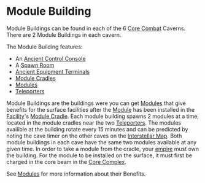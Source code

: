 # Module Building

Module Buildings can be found in each of the 6
[Core Combat](../items/Core_Combat.md) Caverns. There are 2 Module Buildings in
each cavern.

The Module Building features:

- An [Ancient Control Console](../items/Ancient_Control_Console.md)
- A [Spawn Room](Spawn_Room.md)
- [Ancient Equipment Terminals](../items/Ancient_Equipment_Terminal.md)
- [Module Cradles](../items/Module_Cradle.md)
- [Modules](../modules/index.md)
- [Teleporters](../terminology/Teleporter.md)

Module Buildings are the buildings were you can get [Modules](../modules/index.md)
that give benefits for the surface facilities after the
[Module](../modules/index.md) has been installed in the
[Facility](Facilities.md)'s [Module Cradle](../items/Module_Cradle.md). Each
module building spawns 2 modules at a time, located in the module cradles near
the two [Teleporters](../terminology/Teleporter.md). The modules availible at
the building rotate every 15 minutes and can be predicted by noting the cave
timer on the other caves on the
[Interstellar Map](../terminology/Interstellar_Map.md). Both module buildings in
each cave have the same two modules available at any given time. In order to
take a module from the cradle, your [empire](../terminology/Empire.md) must own
the building. For the module to be installed on the surface, it must first be
charged in the core beam in the [Core Complex](Core_Complex.md).

See [Modules](../modules/index.md) for more information about their Benefits.
